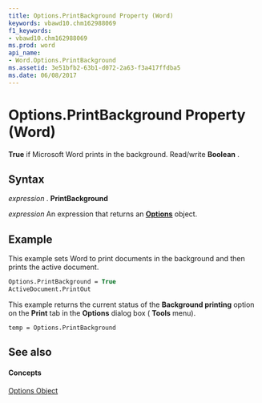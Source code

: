 ```yaml
---
title: Options.PrintBackground Property (Word)
keywords: vbawd10.chm162988069
f1_keywords:
- vbawd10.chm162988069
ms.prod: word
api_name:
- Word.Options.PrintBackground
ms.assetid: 3e51bfb2-63b1-d072-2a63-f3a417ffdba5
ms.date: 06/08/2017
---
```



# Options.PrintBackground Property (Word)

 **True** if Microsoft Word prints in the background. Read/write **Boolean** .


## Syntax

 _expression_ . **PrintBackground**

 _expression_ An expression that returns an **[Options](Word.Options.md)** object.


## Example

This example sets Word to print documents in the background and then prints the active document.


```vb
Options.PrintBackground = True 
ActiveDocument.PrintOut
```

This example returns the current status of the  **Background printing** option on the **Print** tab in the **Options** dialog box ( **Tools** menu).




```
temp = Options.PrintBackground
```


## See also


#### Concepts


[Options Object](Word.Options.md)

